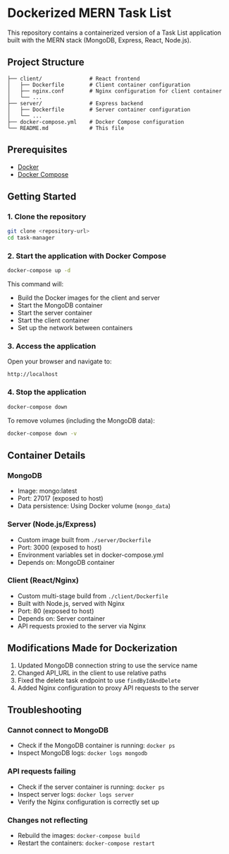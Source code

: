 # Dockerized MERN Task List

This repository contains a containerized version of a Task List application built with the MERN stack (MongoDB, Express, React, Node.js).

## Project Structure

```
├── client/               # React frontend
│   ├── Dockerfile        # Client container configuration
│   ├── nginx.conf        # Nginx configuration for client container
│   └── ...
├── server/               # Express backend
│   ├── Dockerfile        # Server container configuration
│   └── ...
├── docker-compose.yml    # Docker Compose configuration
└── README.md             # This file
```

## Prerequisites

- [Docker](https://docs.docker.com/get-docker/)
- [Docker Compose](https://docs.docker.com/compose/install/)

## Getting Started

### 1. Clone the repository

```bash
git clone <repository-url>
cd task-manager
```

### 2. Start the application with Docker Compose

```bash
docker-compose up -d
```

This command will:
- Build the Docker images for the client and server
- Start the MongoDB container
- Start the server container
- Start the client container
- Set up the network between containers

### 3. Access the application

Open your browser and navigate to:
```
http://localhost
```

### 4. Stop the application

```bash
docker-compose down
```

To remove volumes (including the MongoDB data):
```bash
docker-compose down -v
```

## Container Details

### MongoDB
- Image: mongo:latest
- Port: 27017 (exposed to host)
- Data persistence: Using Docker volume (`mongo_data`)

### Server (Node.js/Express)
- Custom image built from `./server/Dockerfile`
- Port: 3000 (exposed to host)
- Environment variables set in docker-compose.yml
- Depends on: MongoDB container

### Client (React/Nginx)
- Custom multi-stage build from `./client/Dockerfile`
- Built with Node.js, served with Nginx
- Port: 80 (exposed to host)
- Depends on: Server container
- API requests proxied to the server via Nginx

## Modifications Made for Dockerization

1. Updated MongoDB connection string to use the service name
2. Changed API_URL in the client to use relative paths
3. Fixed the delete task endpoint to use `findByIdAndDelete`
4. Added Nginx configuration to proxy API requests to the server

## Troubleshooting

### Cannot connect to MongoDB
- Check if the MongoDB container is running: `docker ps`
- Inspect MongoDB logs: `docker logs mongodb`

### API requests failing
- Check if the server container is running: `docker ps`
- Inspect server logs: `docker logs server`
- Verify the Nginx configuration is correctly set up

### Changes not reflecting
- Rebuild the images: `docker-compose build`
- Restart the containers: `docker-compose restart`
